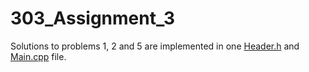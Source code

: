 # 303_Assignment_3

Solutions to problems 1, 2 and 5 are implemented in one [Header.h](https://github.com/jfordnull/303_Assignment_3/blob/main/303_Assignment_3/Header.h) and [Main.cpp](https://github.com/jfordnull/303_Assignment_3/blob/main/303_Assignment_3/Main.cpp) file. 
